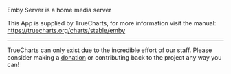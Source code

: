 Emby Server is a home media server

This App is supplied by TrueCharts, for more information visit the manual: https://truecharts.org/charts/stable/emby

---

TrueCharts can only exist due to the incredible effort of our staff.
Please consider making a [donation](https://truecharts.org/docs/about/sponsor) or contributing back to the project any way you can!
